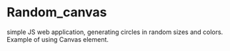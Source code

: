 # Random_canvas
simple JS web application, generating circles in random sizes and colors.
Example of using Canvas element.
